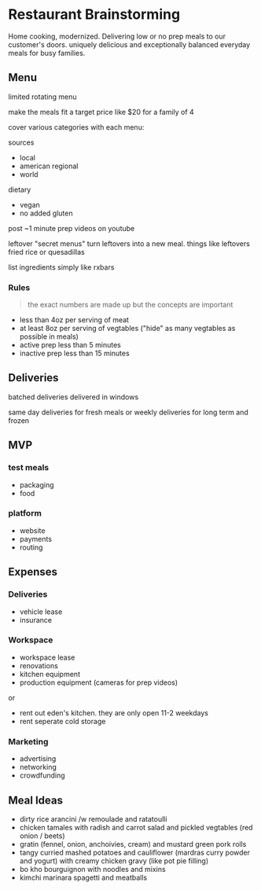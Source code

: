 # Restaurant Brainstorming

Home cooking, modernized. Delivering low or no prep meals to our customer's doors. uniquely delicious and exceptionally balanced everyday meals for busy families.

## Menu

limited rotating menu

make the meals fit a target price like $20 for a family of 4

cover various categories with each menu:

sources

- local
- american regional
- world

dietary

- vegan
- no added gluten

post ~1 minute prep videos on youtube

leftover "secret menus" turn leftovers into a new meal. things like leftovers fried rice or quesadillas

list ingredients simply like rxbars

### Rules

> the exact numbers are made up but the concepts are important

- less than 4oz per serving of meat
- at least 8oz per serving of vegtables ("hide" as many vegtables as possible in meals)
- active prep less than 5 minutes
- inactive prep less than 15 minutes

## Deliveries 

batched deliveries delivered in windows

same day deliveries for fresh meals or weekly deliveries for long term and frozen

## MVP 

### test meals

- packaging 
- food

### platform

- website
- payments
- routing

## Expenses

### Deliveries

- vehicle lease
- insurance

### Workspace

- workspace lease
- renovations
- kitchen equipment
- production equipment (cameras for prep videos)

or 

- rent out eden's kitchen. they are only open 11-2 weekdays
- rent seperate cold storage
 
### Marketing

- advertising
- networking
- crowdfunding

## Meal Ideas

- dirty rice arancini /w remoulade and ratatoulli
- chicken tamales with radish and carrot salad and pickled vegtables (red onion / beets)
- gratin (fennel, onion, anchoivies, cream) and mustard green pork rolls
- tangy curried mashed potatoes and cauliflower (mardras curry powder and yogurt) with creamy chicken gravy (like pot pie filling)
- bo kho bourguignon with noodles and mixins
- kimchi marinara spagetti and meatballs
